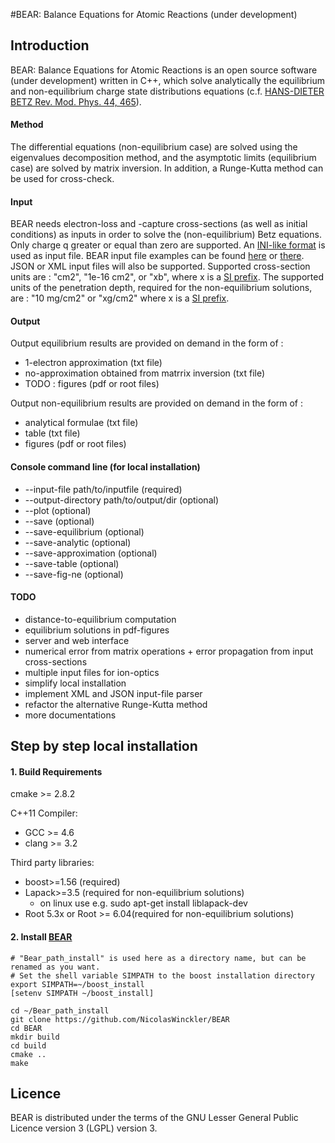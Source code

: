 #BEAR: Balance Equations for Atomic Reactions (under development)

## Introduction

BEAR: Balance Equations for Atomic Reactions is an open source software (under development) written in C++, which solve analytically the equilibrium and non-equilibrium charge state distributions equations (c.f. [HANS-DIETER BETZ Rev. Mod. Phys. 44, 465](http://journals.aps.org/rmp/abstract/10.1103/RevModPhys.44.465)). 
#### Method
The differential equations (non-equilibrium case) are solved using the eigenvalues decomposition method, and the asymptotic limits (equilibrium case) are solved by matrix inversion. In addition, a Runge-Kutta method can be used for cross-check.
#### Input
BEAR needs electron-loss and -capture cross-sections (as well as initial conditions) as inputs in order to solve the (non-equilibrium) Betz equations.
Only charge q greater or equal than zero are supported. 
An [INI-like format](https://en.wikipedia.org/wiki/INI_file) is used as input file. BEAR input file examples can be found [here](https://github.com/NicolasWinckler/BEAR/blob/master/data/input/Example-8lvl-system-bis.txt) or [there](https://github.com/NicolasWinckler/BEAR/blob/master/data/input/Example-15lvl-system.txt). JSON or XML input files will also be supported. Supported cross-section units are : "cm2", "1e-16 cm2", or "xb", where x is a [SI prefix](https://en.wikipedia.org/wiki/Metric_prefix). The supported units of the penetration depth, required for the non-equilibrium solutions, are : "10 mg/cm2" or "xg/cm2" where x is a [SI prefix](https://en.wikipedia.org/wiki/Metric_prefix).
#### Output


Output equilibrium results are provided on demand in the form of :

* 1-electron approximation (txt file)
* no-approximation obtained from matrrix inversion (txt file)
* TODO : figures (pdf or root files)

Output non-equilibrium results are provided on demand in the form of :

* analytical formulae (txt file)
* table (txt file)
* figures (pdf or root files)

#### Console command line (for local installation)

* --input-file path/to/inputfile (required)
* --output-directory path/to/output/dir (optional)
* --plot (optional)
* --save (optional)
* --save-equilibrium (optional)
* --save-analytic (optional)
* --save-approximation (optional)
* --save-table (optional)
* --save-fig-ne (optional)



#### TODO

* distance-to-equilibrium computation
* equilibrium solutions in pdf-figures
* server and web interface
* numerical error from matrix operations + error propagation from input cross-sections
* multiple input files for ion-optics
* simplify local installation
* implement XML and JSON input-file parser
* refactor the alternative Runge-Kutta method
* more documentations

## Step by step local installation




#### 1. Build Requirements

cmake >= 2.8.2

C++11 Compiler:

* GCC >= 4.6
* clang >= 3.2

Third party libraries:

* boost>=1.56 (required)
* Lapack>=3.5 (required for non-equilibrium solutions)
    * on linux use e.g. sudo apt-get install liblapack-dev
* Root 5.3x or Root >= 6.04(required for non-equilibrium solutions)

#### 2. Install [BEAR](https://github.com/NicolasWinckler/BEAR)

    # "Bear_path_install" is used here as a directory name, but can be renamed as you want.
    # Set the shell variable SIMPATH to the boost installation directory
    export SIMPATH=~/boost_install
    [setenv SIMPATH ~/boost_install]

    cd ~/Bear_path_install
    git clone https://github.com/NicolasWinckler/BEAR
    cd BEAR
    mkdir build
    cd build
    cmake ..
    make

## Licence 
BEAR is distributed under the terms of the GNU Lesser General Public Licence version 3 (LGPL) version 3.
